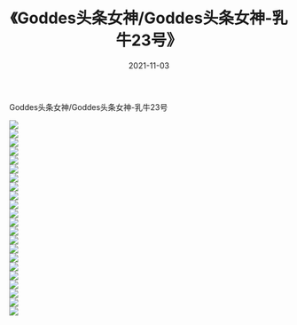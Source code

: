 ﻿---
layout: post
title:  《Goddes头条女神/Goddes头条女神-乳牛23号》
date:   2021-11-03
img: http://pic.660000.xyz/1:/网络美图/2021/Goddes头条女神/Goddes头条女神-乳牛23号/000.jpg
categories: [美女, 清纯, 唯美]
---

Goddes头条女神/Goddes头条女神-乳牛23号

 ![](http://pic.660000.xyz/1:/网络美图/2021/Goddes头条女神/Goddes头条女神-乳牛23号/001.jpg) <br>![](http://pic.660000.xyz/1:/网络美图/2021/Goddes头条女神/Goddes头条女神-乳牛23号/002.jpg) <br>![](http://pic.660000.xyz/1:/网络美图/2021/Goddes头条女神/Goddes头条女神-乳牛23号/003.jpg) <br>![](http://pic.660000.xyz/1:/网络美图/2021/Goddes头条女神/Goddes头条女神-乳牛23号/004.jpg) <br>![](http://pic.660000.xyz/1:/网络美图/2021/Goddes头条女神/Goddes头条女神-乳牛23号/005.jpg) <br>![](http://pic.660000.xyz/1:/网络美图/2021/Goddes头条女神/Goddes头条女神-乳牛23号/006.jpg) <br>![](http://pic.660000.xyz/1:/网络美图/2021/Goddes头条女神/Goddes头条女神-乳牛23号/007.jpg) <br>![](http://pic.660000.xyz/1:/网络美图/2021/Goddes头条女神/Goddes头条女神-乳牛23号/008.jpg) <br>![](http://pic.660000.xyz/1:/网络美图/2021/Goddes头条女神/Goddes头条女神-乳牛23号/009.jpg) <br>![](http://pic.660000.xyz/1:/网络美图/2021/Goddes头条女神/Goddes头条女神-乳牛23号/010.jpg) <br>![](http://pic.660000.xyz/1:/网络美图/2021/Goddes头条女神/Goddes头条女神-乳牛23号/011.jpg) <br>![](http://pic.660000.xyz/1:/网络美图/2021/Goddes头条女神/Goddes头条女神-乳牛23号/012.jpg) <br>![](http://pic.660000.xyz/1:/网络美图/2021/Goddes头条女神/Goddes头条女神-乳牛23号/013.jpg) <br>![](http://pic.660000.xyz/1:/网络美图/2021/Goddes头条女神/Goddes头条女神-乳牛23号/014.jpg) <br>![](http://pic.660000.xyz/1:/网络美图/2021/Goddes头条女神/Goddes头条女神-乳牛23号/015.jpg) <br>![](http://pic.660000.xyz/1:/网络美图/2021/Goddes头条女神/Goddes头条女神-乳牛23号/016.jpg) <br>![](http://pic.660000.xyz/1:/网络美图/2021/Goddes头条女神/Goddes头条女神-乳牛23号/017.jpg) <br>![](http://pic.660000.xyz/1:/网络美图/2021/Goddes头条女神/Goddes头条女神-乳牛23号/018.jpg) <br>![](http://pic.660000.xyz/1:/网络美图/2021/Goddes头条女神/Goddes头条女神-乳牛23号/019.jpg) <br>![](http://pic.660000.xyz/1:/网络美图/2021/Goddes头条女神/Goddes头条女神-乳牛23号/020.jpg) <br>![](http://pic.660000.xyz/1:/网络美图/2021/Goddes头条女神/Goddes头条女神-乳牛23号/021.jpg) <br>![](http://pic.660000.xyz/1:/网络美图/2021/Goddes头条女神/Goddes头条女神-乳牛23号/022.jpg) <br>